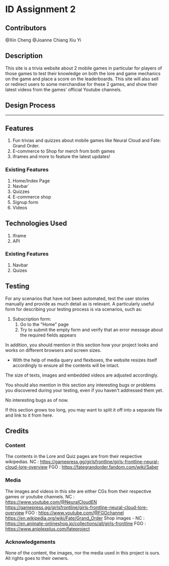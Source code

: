 # ID Assignment 2

## Contributors
@Xin Cheng
@Joanne Chiang Xiu Yi

## Description
This site is a trivia website about 2 mobile games in particular for players of those games to test their knowledge on both the lore and game mechanics on the game and place a score on the leaderboards. This site will also sell or redirect users to some merchandise for these 2 games, and show their latest videos from the games' official Youtube channels. 

## Design Process
---

## Features
1) Fun trivias and quizzes about mobile games like Neural Cloud and Fate: Grand Order.
2) E-commerce to Shop for merch from both games
3) iframes and more to feature the latest updates!

### Existing Features
1) Home/Index Page
2) Navbar`
3) Quizzes
4) E-commerce shop
5) Signup form
6) Videos

## Technologies Used
1) Iframe
2) API

### Existing Features
1) Navbar
2) Quizes

## Testing

For any scenarios that have not been automated, test the user stories manually and provide as much detail as is relevant. A particularly useful form for describing your testing process is via scenarios, such as:

1. Subscription form:
    1. Go to the "Home" page
    2. Try to submit the empty form and verify that an error message about the required fields appears

In addition, you should mention in this section how your project looks and works on different browsers and screen sizes.
-	With the help of media query and flexboxes, the website resizes itself accordingly to ensure all the contents will be intact.

The size of texts, images and embedded videos are adjusted accordingly.

You should also mention in this section any interesting bugs or problems you discovered during your testing, even if you haven't addressed them yet.

No interesting bugs as of now.

If this section grows too long, you may want to split it off into a separate file and link to it from here.

## Credits

### Content
The contents in the Lore and Quiz pages are from their respective wikipedias.
NC : https://gamepress.gg/girlsfrontline/girls-frontline-neural-cloud-lore-overview
FGO : https://fategrandorder.fandom.com/wiki/Saber

### Media
The images and videos in this site are either CGs from their respective games or youtube channels.
NC : https://www.youtube.com/@NeuralCloudEN
https://gamepress.gg/girlsfrontline/girls-frontline-neural-cloud-lore-overview
FGO : https://www.youtube.com/@FGOchannel
https://en.wikipedia.org/wiki/Fate/Grand_Order
Shop images -
NC : https://en.animate-onlineshop.jp/collections/all/girls-frontline
FGO : https://www.aniplexplus.com/fateproject


### Acknowledgements
None of the content, the images, nor the media used in this project is ours.
All rights goes to their owners.
